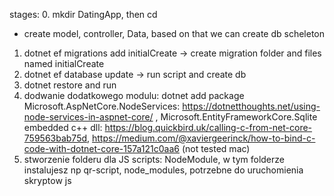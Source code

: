 stages:
0. mkdir DatingApp, then cd
- create model, controller, Data, based on that we can create db scheleton
1. dotnet ef migrations add <nazwa>initialCreate -> create migration folder and files named initialCreate
2. dotnet ef database update -> run script and create db
3. dotnet restore and run
4. dodwanie dodatkowego modulu: dotnet add package Microsoft.AspNetCore.NodeServices: https://dotnetthoughts.net/using-node-services-in-aspnet-core/
, Microsoft.EntityFrameworkCore.Sqlite
embedded c++ dll: https://blog.quickbird.uk/calling-c-from-net-core-759563bab75d,
https://medium.com/@xaviergeerinck/how-to-bind-c-code-with-dotnet-core-157a121c0aa6 (not tested mac)
5. stworzenie folderu dla JS scripts: NodeModule, w tym folderze instalujesz np qr-script, node_modules, potrzebne do uruchomienia skryptow js




